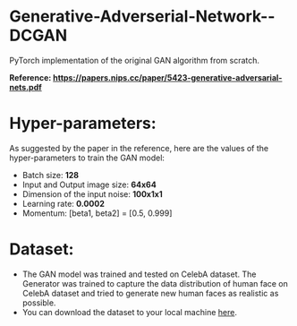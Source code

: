 # Generative-Adverserial-Network--DCGAN
PyTorch implementation of the original GAN algorithm from scratch.

**Reference: https://papers.nips.cc/paper/5423-generative-adversarial-nets.pdf**

# Hyper-parameters:
As suggested by the paper in the reference, here are the values of the hyper-parameters to train the GAN model:</br>
* Batch size: **128**
* Input and Output image size: **64x64**
* Dimension of the input noise: **100x1x1**
* Learning rate: **0.0002**
* Momentum: [beta1, beta2] = [0.5, 0.999]

# Dataset:
* The GAN model was trained and tested on CelebA dataset. The Generator was trained to capture the data distribution of human face on CelebA dataset and tried to generate new human faces as realistic as possible.
* You can download the dataset to your local machine [here](https://drive.google.com/drive/folders/0B7EVK8r0v71pTUZsaXdaSnZBZzg).

